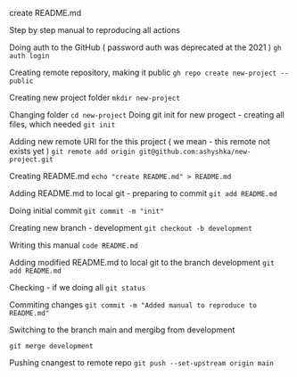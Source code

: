 create README.md

Step by step manual to reproducing all actions

Doing auth to the GitHub ( password auth was deprecated at the 2021 )
`gh auth login`

Creating remote repository, making it public
`gh repo create new-project --public`

Creating new project folder
`mkdir new-project`

Changing folder
`cd new-project`
Doing git init for new progect - creating all files, which needed
`git init`

Adding new remote URI for the this project ( we mean - this remote not exists yet )
`git remote add origin git@github.com:ashyshka/new-project.git`

Creating README.md
`echo "create README.md" > README.md`

Adding README.md to local git - preparing to commit
`git add README.md`

Doing initial commit
`git commit -m "init"`

Creating new branch - development
`git checkout -b development`

Writing this manual
`code README.md`

Adding modified README.md to local git to the branch development
`git add README.md`

Checking - if we doing all
`git status`

Commiting changes
`git commit -m "Added manual to reproduce to README.md"`

Switching to the branch main and mergibg from development
```git checkout main
git merge development
```

Pushing cnangest to remote repo
`git push --set-upstream origin main`
